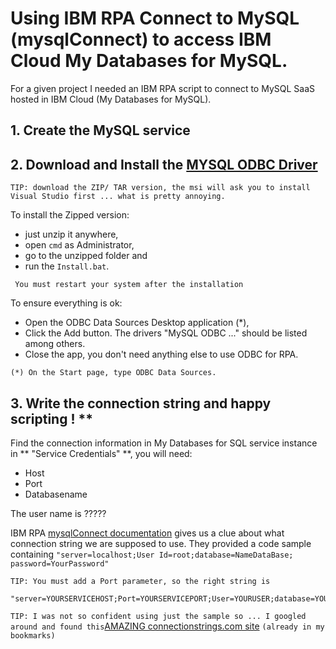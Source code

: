 # Using IBM RPA Connect to MySQL (mysqlConnect) to access IBM Cloud My Databases for MySQL.

For a given project I needed an IBM RPA script to connect to MySQL SaaS hosted in IBM Cloud (My Databases for MySQL).

## 1. Create the MySQL service

## 2. Download and Install the [MYSQL ODBC Driver](https://dev.mysql.com/downloads/connector/odbc/)

`TIP: download the ZIP/ TAR version, the msi will ask you to install Visual Studio first ... what is pretty annoying.`

To install the Zipped version: 
- just unzip it anywhere, 
- open `cmd` as Administrator, 
- go to the unzipped folder and 
- run the `Install.bat`.

` You must restart your system after the installation`

To ensure everything is ok:
- Open the ODBC Data Sources Desktop application (*),
- Click the Add button. The drivers "MySQL ODBC ..." should be listed among others. 
- Close the app, you don't need anything else to use ODBC for RPA. 

`(*) On the Start page, type ODBC Data Sources. `

## 3. Write the connection string and happy scripting ! **

Find the connection information in My Databases for SQL service instance in ** "Service Credentials" **, you will need:
* Host
* Port
* Databasename

The user name is ?????

IBM RPA [mysqlConnect documentation](https://www.ibm.com/docs/en/rpa/21.0?topic=connection-connect-mysql) gives us a clue about what connection string we are supposed to use. 
They provided a code sample containing ``` "server=localhost;User Id=root;database=NameDataBase; password=YourPassword" ```

`TIP: You must add a Port parameter, so the right string is`

```
"server=YOURSERVICEHOST;Port=YOURSERVICEPORT;User=YOURUSER;database=YOURDATABASENAME;password=YOURUSERPASSWORD"
```

`TIP: I was not so confident using just the sample so ... I googled around and found this`[AMAZING connectionstrings.com site](https://www.connectionstrings.com/mysql/) `(already in my bookmarks)`
